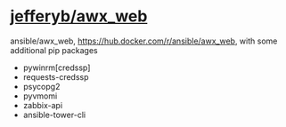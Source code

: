 # [jefferyb/awx_web](https://hub.docker.com/r/jefferyb/awx_web)

ansible/awx_web, https://hub.docker.com/r/ansible/awx_web,  with some additional pip packages
* pywinrm[credssp]
* requests-credssp
* psycopg2
* pyvmomi
* zabbix-api
* ansible-tower-cli
